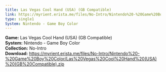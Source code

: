 ```yaml
---
title: Las Vegas Cool Hand (USA) (GB Compatible)
link: https://myrient.erista.me/files/No-Intro/Nintendo%20-%20Game%20Boy%20Color/Las%20Vegas%20Cool%20Hand%20(USA)%20(GB%20Compatible).zip
type: single1
System: Nintendo - Game Boy Color
---
```

<b>Game:</b> Las Vegas Cool Hand (USA) (GB Compatible)<br>
<b>System:</b> Nintendo - Game Boy Color<br>
<b>Collection:</b> No-Intro<br>
<b>Download:</b> https://myrient.erista.me/files/No-Intro/Nintendo%20-%20Game%20Boy%20Color/Las%20Vegas%20Cool%20Hand%20(USA)%20(GB%20Compatible).zip
